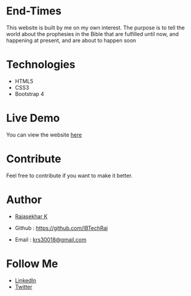 # End-Times
This website is built by me on my own interest.  The purpose is to tell the world about the prophesies in the Bible that are fulfilled until now, and happening at present, and are about to happen soon

# Technologies

- HTML5
- CSS3
- Bootstrap 4

# Live Demo
You can view the website [here](http://theendtimes.in/)

# Contribute
Feel free to contribute if you want to make it better.

# Author
* [Rajasekhar K ](https://github.com/IBTechRaj)

* Github : https://github.com/IBTechRaj
* Email : krs30018@gmail.com

# Follow Me

* [LinkedIn](https://www.linkedin.com/in/rajkatakamsetty/)
* [Twitter](https://twitter.com/IBTechRaj) 


